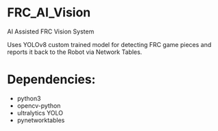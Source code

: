 # FRC_AI_Vision
 AI Assisted FRC Vision System

Uses YOLOv8 custom trained model for detecting FRC game pieces and reports it back to the Robot via Network Tables.

# Dependencies:
- python3
- opencv-python
- ultralytics YOLO 
- pynetworktables

